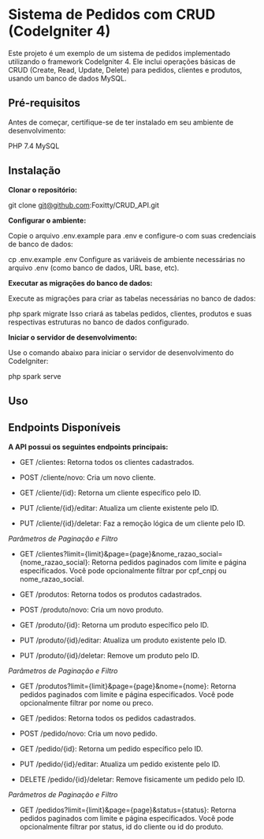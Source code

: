 





Sistema de Pedidos com CRUD (CodeIgniter 4)
===

Este projeto é um exemplo de um sistema de pedidos implementado utilizando o framework CodeIgniter 4. Ele inclui operações básicas de CRUD (Create, Read, Update, Delete) para pedidos, clientes e produtos, usando um banco de dados MySQL.

## Pré-requisitos
Antes de começar, certifique-se de ter instalado em seu ambiente de desenvolvimento:

PHP 7.4 
MySQL

## Instalação
**Clonar o repositório:**

git clone git@github.com:Foxitty/CRUD_API.git

**Configurar o ambiente:**

Copie o arquivo .env.example para .env e configure-o com suas credenciais de banco de dados:

cp .env.example .env
Configure as variáveis de ambiente necessárias no arquivo .env (como banco de dados, URL base, etc).

**Executar as migrações do banco de dados:**

Execute as migrações para criar as tabelas necessárias no banco de dados:

php spark migrate
Isso criará as tabelas pedidos, clientes, produtos e suas respectivas estruturas no banco de dados configurado.

**Iniciar o servidor de desenvolvimento:**

Use o comando abaixo para iniciar o servidor de desenvolvimento do CodeIgniter:

php spark serve

## Uso

## Endpoints Disponíveis

**A API possui os seguintes endpoints principais:**

* GET /clientes: Retorna todos os clientes cadastrados.

* POST /cliente/novo: Cria um novo cliente.

* GET /cliente/{id}: Retorna um cliente específico pelo ID.

* PUT /cliente/{id}/editar: Atualiza um cliente existente pelo ID.

* PUT /cliente/{id}/deletar: Faz a remoção lógica de um cliente pelo ID.

*Parâmetros de Paginação e Filtro*
* GET /clientes?limit={limit}&page={page}&nome_razao_social={nome_razao_social}: Retorna pedidos paginados com limite e página especificados. Você pode opcionalmente filtrar por cpf_cnpj ou nome_razao_social.

* GET /produtos: Retorna todos os produtos cadastrados.

* POST /produto/novo: Cria um novo produto.

* GET /produto/{id}: Retorna um produto específico pelo ID.

* PUT /produto/{id}/editar: Atualiza um produto existente pelo ID.

* PUT /produto/{id}/deletar: Remove um produto pelo ID.

*Parâmetros de Paginação e Filtro*
* GET /produtos?limit={limit}&page={page}&nome={nome}: Retorna pedidos paginados com limite e página especificados. Você pode opcionalmente filtrar por nome ou preco.

* GET /pedidos: Retorna todos os pedidos cadastrados.

* POST /pedido/novo: Cria um novo pedido.

* GET /pedido/{id}: Retorna um pedido específico pelo ID.

* PUT /pedido/{id}/editar: Atualiza um pedido existente pelo ID.

* DELETE /pedido/{id}/deletar: Remove fisicamente um pedido pelo ID.

*Parâmetros de Paginação e Filtro*
* GET /pedidos?limit={limit}&page={page}&status={status}: Retorna pedidos paginados com limite e página especificados. Você pode opcionalmente filtrar por status, id do cliente ou id do produto.